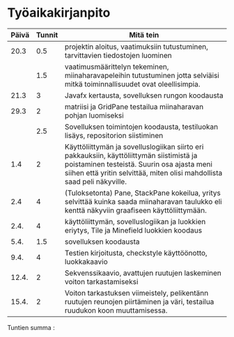 # Työaikakirjanpito
Päivä | Tunnit | Mitä tein
------|--------|----------
20.3 | 0.5 | projektin aloitus, vaatimuksiin tutustuminen, tarvittavien tiedostojen luominen
  || 1.5 | vaatimusmäärittelyn tekeminen, miinaharavapeleihin tutustuminen jotta selviäisi mitkä toiminnallisuudet ovat oleellisimpia.
  21.3 | 3 | Javafx kertausta, sovelluksen rungon koodausta
  29.3 | 2 | matriisi ja GridPane testailua miinaharavan pohjan luomiseksi
  || 2.5 | Sovelluksen toimintojen koodausta, testiluokan lisäys, repositorion siistiminen
  1.4 | 2 | Käyttöliittymän ja sovelluslogiikan siirto eri pakkauksiin, käyttöliittymän siistimistä ja poistaminen testeistä. Suurin osa ajasta meni siihen että yritin selvittää, miten olisi mahdollista saad peli näkyville.
  2.4 | 4 | (Tuloksetonta) Pane, StackPane kokeilua, yritys selvittää kuinka saada miinaharavan taulukko eli kenttä näkyviin graafiseen käyttöliittymään.
  2.4. | 4 | käyttöliittymän, sovelluslogiikan ja luokkien eriytys, Tile ja Minefield luokkien koodaus
  5.4. |1.5 | sovelluksen koodausta
9.4. | 4 | Testien kirjoitusta, checkstyle käyttöönotto, luokkakaavio
12.4. | 2 | Sekvenssikaavio, avattujen ruutujen laskeminen voiton tarkastamiseksi
15.4. | 2 | Voiton tarkastuksen viimeistely, pelikentänn ruutujen reunojen piirtäminen ja väri, testailua ruudukon koon muuttamisessa.

Tuntien summa :
